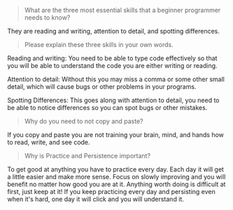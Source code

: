 > What are the three most essential skills that a beginner programmer needs to know?

They are reading and writing, attention to detail, and spotting differences.

> Please explain these three skills in your own words.

Reading and writing: You need to be able to type code effectively so that you will be able to understand the code you are either writing or reading.

Attention to detail: Without this you may miss a comma or some other small detail, which will cause bugs or other problems in your programs.  

Spotting Differences: This goes along with attention to detail, you need to be able to notice differences so you can spot bugs or other mistakes.

> Why do you need to not copy and paste?

If you copy and paste you are not training your brain, mind, and hands how to read, write, and see code.

> Why is Practice and Persistence important?

To get good at anything you have to practice every day. Each day it will get a little easier and make more sense.
Focus on slowly improving and you will benefit no matter how good you are at it.
Anything worth doing is difficult at first, just keep at it! If you keep practicing every day and persisting even when it's hard, one day it will click and you will understand it. 